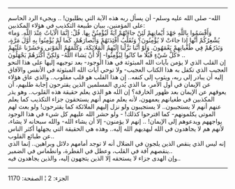 ------------------------------------------------------------------------

الله- صلى الله عليه وسلم- أن يسأل ربه هذه الآية التي يطلبون! .. ويجيء
الرد الحاسم على المؤمنين، ببيان طبيعة التكذيب في هؤلاء المكذبين:  
«وَأَقْسَمُوا بِاللَّهِ جَهْدَ أَيْمانِهِمْ لَئِنْ جاءَتْهُمْ آيَةٌ لَيُؤْمِنُنَّ بِها. قُلْ: إِنَّمَا الْآياتُ
عِنْدَ اللَّهِ. وَما يُشْعِرُكُمْ أَنَّها إِذا جاءَتْ لا يُؤْمِنُونَ؟ وَنُقَلِّبُ أَفْئِدَتَهُمْ وَأَبْصارَهُمْ،
كَما لَمْ يُؤْمِنُوا بِهِ أَوَّلَ مَرَّةٍ، وَنَذَرُهُمْ فِي طُغْيانِهِمْ يَعْمَهُونَ. وَلَوْ أَنَّنا نَزَّلْنا إِلَيْهِمُ
الْمَلائِكَةَ، وَكَلَّمَهُمُ الْمَوْتى وَحَشَرْنا عَلَيْهِمْ كُلَّ شَيْءٍ قُبُلًا ما كانُوا لِيُؤْمِنُوا- إِلَّا
أَنْ يَشاءَ اللَّهُ- وَلكِنَّ أَكْثَرَهُمْ يَجْهَلُونَ» ..  
إن القلب الذي لا يؤمن بآيات الله المبثوثة في هذا الوجود- بعد توجيهه
إليها على هذا النحو العجيب الذي تكفل به هذا الكتاب العجيب- ولا توحي آيات
الله المبثوثة في الأنفس والآفاق إليه أن يبادر إلى ربه، ويثوب إلى كنفه..
إن هذا القلب هو قلب مقلوب.. والذي عاق هؤلاء عن الإيمان في أول الأمر، ما
الذي يُدري المسلمين الذين يقترحون إجابة طلبهم، أن يعوقهم عن الإيمان بعد
ظهور الخارقة؟ إن الله هو الذي يعلم حقيقة هذه القلوب.. وهو يذر المكذبين
في طغيانهم يعمهون، لأنه يعلم منهم أنهم يستحقون جزاء التكذيب كما يعلم
عنهم أنهم لا يستجيبون.. لا يستجيبون ولو نزل إليهم الملائكة كما يقترحون!
ولو بعث لهم الموتى يكلمونهم- كما اقترحوا كذلك! - ولو حشر الله عليهم كل
شيء في هذا الوجود يواجههم ويدعوهم إلى الإيمان! .. إنهم لا يؤمنون- إلا أن
يشاء الله- والله سبحانه لا يشاء، لأنهم هم لا يجاهدون في الله ليهديهم
الله إليه.. وهذه هي الحقيقة التي يجهلها أكثر الناس عن طبائع القلوب..  
إنه ليس الذي ينقص الذين يلجون في الضلال أنه لا توجد أمامهم دلائل
وبراهين.. إنما الذي ينقصهم آفة في القلب، وعطل في الفطرة، وانطماس في
الضمير..  
وإن الهدى جزاء لا يستحقه إلا الذين يتجهون إليه، والذين يجاهدون فيه..

------------------------------------------------------------------------

الجزء: 2 ¦ الصفحة: 1170
